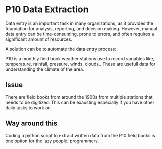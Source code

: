 # P10 Data Extraction

Data entry is an important task in many organizations, as it provides the foundation for analysis, reporting, and decision making. However, manual data entry can be time-consuming, prone to errors, and often requires a significant amount of resources. 

A solution can be to automate the data entry process:

P10 is a monthly field book weather stations use to record variables like, temperature, rainfall, pressure, winds, clouds.. These are usefull data for understanding the climate of the area.

## Issue
There are field books from around the 1900s from multiple stations that needs to be digitized. This can be exausting especially if you have other daily tasks to work on.

## Way around this
Coding a python script to extract written data from the P10 field books is one option for the lazy people, programmers.
